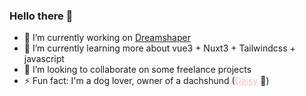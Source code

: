 ### Hello there 👋

- 🔭 I’m currently working on <a href="https://dreamshaper.com/en/">Dreamshaper</a>
- 🌱 I’m currently learning more about vue3 + Nuxt3 + Tailwindcss + javascript
- 👯 I’m looking to collaborate on some freelance projects
- ⚡ Fun fact: I'm a dog lover, owner of a dachshund (<a href="https://www.instagram.com/the.mini.daisy/" target="_blank" style="color: #FFC0CB !important;" >Daisy</a> 🌸)

